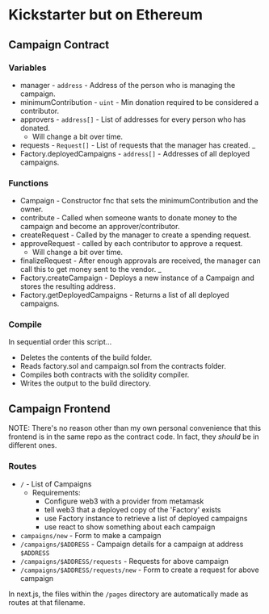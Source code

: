 # Kickstarter but on Ethereum

## Campaign Contract

### Variables

* manager - `address` - Address of the person who is managing the campaign.
* minimumContribution - `uint` - Min donation required to be considered a contributor.
* approvers - `address[]` - List of addresses for every person who has donated.
  * Will change a bit over time.
* requests - `Request[]` - List of requests that the manager has created.
_
* Factory.deployedCampaigns - `address[]` - Addresses of all deployed campaigns.

### Functions

* Campaign - Constructor fnc that sets the minimumContribution and the owner.
* contribute - Called when someone wants to donate money to the campaign and become an approver/contributor.
* createRequest - Called by the manager to create a spending request.
* approveRequest - called by each contributor to approve a request.
  * Will change a bit over time.
* finalizeRequest - After enough approvals are received, the manager can call this to get money sent to the vendor.
_
* Factory.createCampaign - Deploys a new instance of a Campaign and stores the resulting address.
* Factory.getDeployedCampaigns - Returns a list of all deployed campaigns.

### Compile

In sequential order this script...

* Deletes the contents of the build folder.
* Reads factory.sol and campaign.sol from the contracts folder.
* Compiles both contracts with the solidity compiler.
* Writes the output to the build directory.

<!-- If CI/CD is added, only run compile when contracts folder is actually changed. -->

## Campaign Frontend

NOTE: There's no reason other than my own personal convenience that this frontend is in the same repo as the contract code. In fact, they _should_ be in different ones.

### Routes

* `/` - List of Campaigns
  * Requirements:
    * Configure web3 with a provider from metamask
    * tell web3 that a deployed copy of the 'Factory' exists
    * use Factory instance to retrieve a list of deployed campaigns
    * use react to show something about each campaign
* `campaigns/new` - Form to make a campaign
* `/campaigns/$ADDRESS` - Campaign details for a campaign at address `$ADDRESS`
* `/campaigns/$ADDRESS/requests` - Requests for above campaign
* `/campaigns/$ADDRESS/requests/new` - Form to create a request for above campaign

In next.js, the files within the `/pages` directory are automatically made as routes at that filename.
